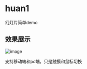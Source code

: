 # huan1
幻灯片简单demo
## 效果展示
![image](https://github.com/lhz0128/huan1/blob/master/img/xiaog.png)

支持移动端和pc端，只是触摸和鼠标切换
